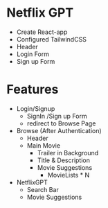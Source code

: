 # Netflix GPT

- Create React-app
- Configured TailwindCSS
- Header
- Login Form
- Sign up Form

# Features

- Login/Signup
  - SignIn /Sign up Form
  - redirect to Browse Page
- Browse (After Authentication)
  - Header
  - Main Movie
    - Trailer in Background
    - Title & Description
    - Movie Suggestions
      - MovieLists \* N
- NetflixGPT
  - Search Bar
  - Movie Suggestions
